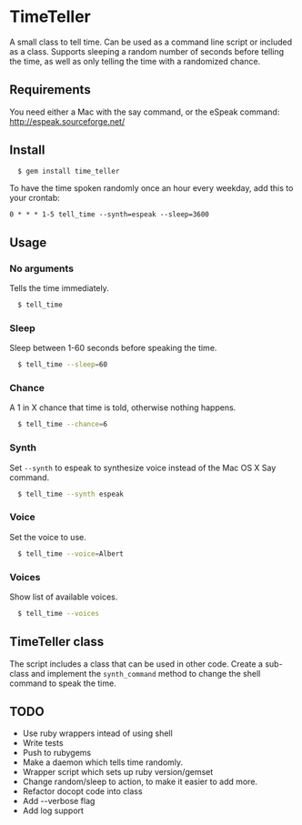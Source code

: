 TimeTeller
==========

A small class to tell time. Can be used as a command line script or included
as a class. Supports sleeping a random number of seconds before telling the
time, as well as only telling the time with a randomized chance.

Requirements
------------

You need either a Mac with the say command, or the eSpeak command:
http://espeak.sourceforge.net/

Install
-------

```bash
  $ gem install time_teller
```

To have the time spoken randomly once an hour every weekday, add this to your crontab:

```
0 * * * 1-5 tell_time --synth=espeak --sleep=3600
```

Usage
-----

### No arguments

Tells the time immediately.

```bash
  $ tell_time
```

### Sleep

Sleep between 1-60 seconds before speaking the time.

```bash
  $ tell_time --sleep=60
```

### Chance

A 1 in X chance that time is told, otherwise nothing happens.

```bash
  $ tell_time --chance=6
```

### Synth

Set `--synth` to espeak to synthesize voice instead of the Mac OS X Say command.

```bash
  $ tell_time --synth espeak
```

### Voice

Set the voice to use.

```bash
  $ tell_time --voice=Albert
```

### Voices

Show list of available voices.

```bash
  $ tell_time --voices
```


TimeTeller class
----------------

The script includes a class that can be used in other code. Create a sub-class
and implement the `synth_command` method to change the shell command to speak the
time.

TODO
----

 * Use ruby wrappers intead of using shell
 * Write tests
 * Push to rubygems
 * Make a daemon which tells time randomly.
 * Wrapper script which sets up ruby version/gemset
 * Change random/sleep to action, to make it easier to add more.
 * Refactor docopt code into class
 * Add --verbose flag
 * Add log support
